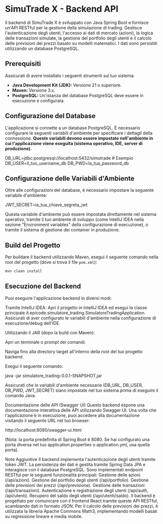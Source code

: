 # SimuTrade X - Backend API

Il backend di SimuTrade X è sviluppato con Java Spring Boot e fornisce un'API RESTful per la gestione della simulazione di trading. Gestisce l'autenticazione degli utenti, l'accesso ai dati di mercato (azioni), la logica delle transazioni simulate, la gestione del portfolio degli utenti e il calcolo delle previsioni dei prezzi basato su modelli matematici. I dati sono persistiti utilizzando un database PostgreSQL.

## Prerequisiti

Assicurati di avere installato i seguenti strumenti sul tuo sistema:

* **Java Development Kit (JDK):** Versione 21 o superiore.
* **Maven:** Versione 3.x.
* **PostgreSQL:** Un'istanza del database PostgreSQL deve essere in esecuzione e configurata.

## Configurazione del Database

L'applicazione si connette a un database PostgreSQL. È necessario configurare le seguenti variabili d'ambiente per specificare i dettagli della connessione. **Queste variabili devono essere impostate nell'ambiente in cui l'applicazione viene eseguita (sistema operativo, IDE, server di produzione).**

DB_URL=jdbc:postgresql://localhost:5432/simutrade  # Esempio
DB_USER=il_tuo_username_db
DB_PWD=la_tua_password_db

## Configurazione delle Variabili d'Ambiente

Oltre alle configurazioni del database, è necessario impostare la seguente variabile d'ambiente:

JWT_SECRET=la_tua_chiave_segreta_jwt

Questa variabile d'ambiente può essere impostata direttamente nel sistema operativo, tramite il tuo ambiente di sviluppo (come IntelliJ IDEA nella sezione "Environment variables" della configurazione di esecuzione), o tramite il sistema di gestione dei container in produzione.

## Build del Progetto

Per buildare il backend utilizzando Maven, esegui il seguente comando nella root del progetto (dove si trova il file `pom.xml`):

```bash
mvn clean install
```
## Esecuzione del Backend
Puoi eseguire l'applicazione backend in diversi modi:

Tramite IntelliJ IDEA: Apri il progetto in IntelliJ IDEA ed esegui la classe principale it.epicode.simulatore_trading.SimulatoreTradingApplication. Assicurati di aver configurato le variabili d'ambiente nella configurazione di esecuzione/debug dell'IDE.

Utilizzando il JAR (dopo la build con Maven):

Apri un terminale o prompt dei comandi.

Naviga fino alla directory target all'interno della root del tuo progetto backend.

Esegui il seguente comando:

java -jar simulatore_trading-0.0.1-SNAPSHOT.jar

Assicurati che le variabili d'ambiente necessarie (DB_URL, DB_USER, DB_PWD, JWT_SECRET) siano impostate nel tuo sistema prima di eseguire il comando Java.

Documentazione delle API (Swagger UI)
Questo backend espone una documentazione interattiva delle API utilizzando Swagger UI. Una volta che l'applicazione è in esecuzione, puoi accedere alla documentazione visitando il seguente URL nel tuo browser:

http://localhost:8080/swagger-ui.html

(Nota: la porta predefinita di Spring Boot è 8080. Se hai configurato una porta diversa nel tuo application.properties o application.yml, usa quella porta).

Note Aggiuntive
Il backend implementa l'autenticazione degli utenti tramite token JWT.
La persistenza dei dati è gestita tramite Spring Data JPA e interagisce con il database PostgreSQL.
Sono implementati endpoint RESTful per le seguenti funzionalità principali:
Gestione delle azioni (/api/azioni).
Gestione del portfolio degli utenti (/api/portfolio).
Gestione delle previsioni dei prezzi (/api/previsione).
Gestione delle transazioni (/api/transazioni).
Autenticazione e registrazione degli utenti (/api/auth, /api/utenti).
Recupero del saldo degli utenti (/api/utenti/saldo).
Il backend è progettato per comunicare con il frontend React tramite queste API RESTful, scambiando dati in formato JSON.
Per il calcolo delle previsioni dei prezzi, è utilizzata la libreria Apache Commons Math3, implementando modelli basati su regressione lineare e media mobile.
